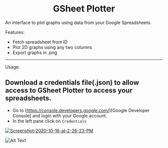 <h1 style="text-align:center;">GSheet Plotter</h1>

An interface to plot graphs using data from your Google Spreadsheets.

Features:

- Fetch spreadsheet from ID
- Plot 2D graphs using any two columns
- Export graphs in .png

---

Usage:

## Download a credentials file(.json) to allow access to GSheet Plotter to access your spreadsheets.
- Go to (https://console.developers.google.com/)[Google Developer Console] and login with your Google account.
- In the left pane click on ```Credentials```

<a href="https://ibb.co/4VkFWjZ"><img src="https://i.ibb.co/4VkFWjZ/Screenshot-2020-10-16-at-2-26-23-PM.png" alt="Screenshot-2020-10-16-at-2-26-23-PM" border="0"></a>

![Alt Text](httpsd://media.giphy.com/media/vFKqnCdLPNOKc/giphy.gif)


